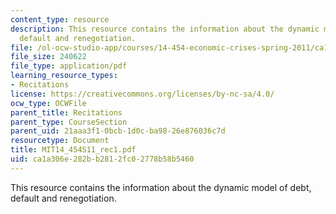```yaml
---
content_type: resource
description: This resource contains the information about the dynamic model of debt,
  default and renegotiation.
file: /ol-ocw-studio-app/courses/14-454-economic-crises-spring-2011/ca1a306e282bb2812fc02778b58b5460_MIT14_454S11_rec1.pdf
file_size: 240622
file_type: application/pdf
learning_resource_types:
- Recitations
license: https://creativecommons.org/licenses/by-nc-sa/4.0/
ocw_type: OCWFile
parent_title: Recitations
parent_type: CourseSection
parent_uid: 21aaa3f1-0bcb-1d0c-ba98-26e876036c7d
resourcetype: Document
title: MIT14_454S11_rec1.pdf
uid: ca1a306e-282b-b281-2fc0-2778b58b5460
---
```

This resource contains the information about the dynamic model of debt, default and renegotiation.